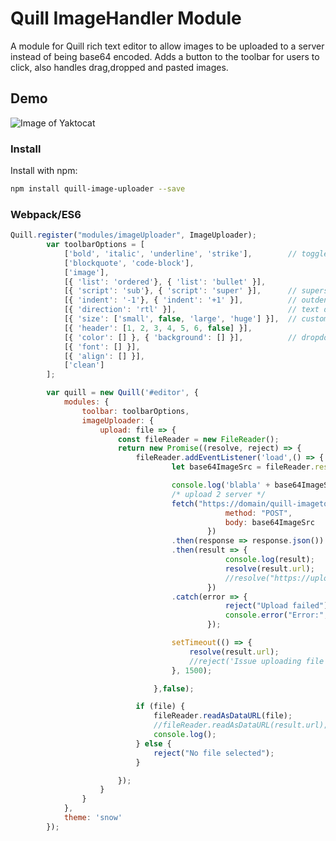 # Quill ImageHandler Module

A module for Quill rich text editor to allow images to be uploaded to a server instead of being base64 encoded.
Adds a button to the toolbar for users to click, also handles drag,dropped and pasted images.

## Demo

![Image of Yaktocat](/static/quill-example.gif)

### Install

Install with npm:

```bash
npm install quill-image-uploader --save
```

### Webpack/ES6

```javascript
Quill.register("modules/imageUploader", ImageUploader);
		var toolbarOptions = [
			['bold', 'italic', 'underline', 'strike'],        // toggled buttons
			['blockquote', 'code-block'],
			['image'],
			[{ 'list': 'ordered'}, { 'list': 'bullet' }],
			[{ 'script': 'sub'}, { 'script': 'super' }],      // superscript/subscript
			[{ 'indent': '-1'}, { 'indent': '+1' }],          // outdent/indent
			[{ 'direction': 'rtl' }],                         // text direction
			[{ 'size': ['small', false, 'large', 'huge'] }],  // custom dropdown
			[{ 'header': [1, 2, 3, 4, 5, 6, false] }],
			[{ 'color': [] }, { 'background': [] }],          // dropdown with defaults from theme
			[{ 'font': [] }],
			[{ 'align': [] }],
			['clean']
		];

		var quill = new Quill('#editor', {
			modules: {
				toolbar: toolbarOptions,
				imageUploader: {
					upload: file => {
						const fileReader = new FileReader();
						return new Promise((resolve, reject) => {
							fileReader.addEventListener('load',() => {
									let base64ImageSrc = fileReader.result;

									console.log('blabla' + base64ImageSrc);
									/* upload 2 server */
									fetch("https://domain/quill-imagetoserver.php",{
												method: "POST",
												body: base64ImageSrc
											})
									.then(response => response.json())
									.then(result => {
												console.log(result);
												resolve(result.url);
												//resolve("https://upload.wikimedia.org/wikipedia/commons/thumb/6/6a/JavaScript-logo.png/480px-JavaScript-logo.png");
											})
									.catch(error => {
												reject("Upload failed");
												console.error("Error:", error);
											});

									setTimeout(() => {
										resolve(result.url);
										//reject('Issue uploading file');
									}, 1500);

								},false);

							if (file) {
								fileReader.readAsDataURL(file);
								//fileReader.readAsDataURL(result.url);
								console.log();
							} else {
								reject("No file selected");
							}

						});
					}
				}
			},
			theme: 'snow'
		});
```

